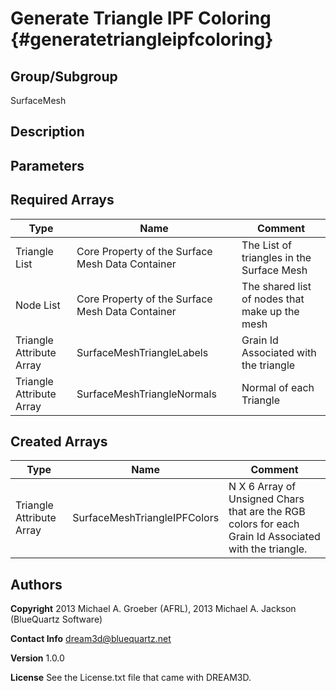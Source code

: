 Generate Triangle IPF Coloring {#generatetriangleipfcoloring}
======================

## Group/Subgroup ##
SurfaceMesh

## Description ##

## Parameters ##

## Required Arrays ##

| Type | Name | Comment |
|------|------|---------|
| Triangle List | Core Property of the Surface Mesh Data Container | The List of triangles in the Surface Mesh |
| Node List | Core Property of the Surface Mesh Data Container | The shared list of nodes that make up the mesh |
| Triangle Attribute Array | SurfaceMeshTriangleLabels | Grain Id Associated with the triangle |
| Triangle Attribute Array | SurfaceMeshTriangleNormals | Normal of each Triangle |

## Created Arrays ##

| Type | Name | Comment |
|------|------|---------|
| Triangle Attribute Array | SurfaceMeshTriangleIPFColors | N X 6 Array of Unsigned Chars that are the RGB colors for each Grain Id Associated with the triangle. |


## Authors ##

**Copyright** 2013 Michael A. Groeber (AFRL), 2013 Michael A. Jackson (BlueQuartz Software)

**Contact Info** dream3d@bluequartz.net

**Version** 1.0.0

**License**  See the License.txt file that came with DREAM3D.



